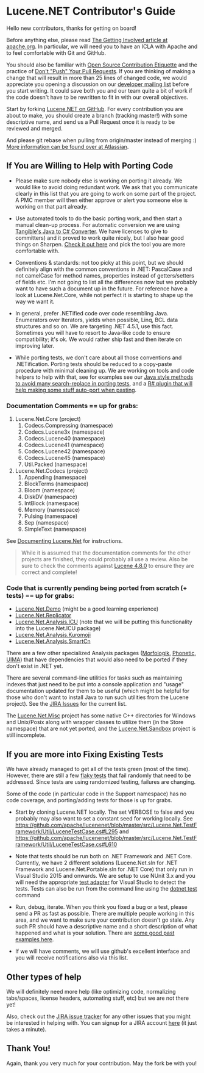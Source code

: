 # Lucene.NET Contributor's Guide
Hello new contributors, thanks for getting on board!

Before anything else, please read
[The Getting Involved article at apache.org](https://cwiki.apache.org/confluence/display/LUCENENET/Getting+Involved). In
particular, we will need you to have an ICLA with Apache and to feel
comfortable with Git and GitHub.

You should also be familiar with [Open Source Contribution Etiquette](http://tirania.org/blog/archive/2010/Dec-31.html) and the practice of [Don't "Push" Your Pull Requests](http://www.igvita.com/2011/12/19/dont-push-your-pull-requests/). If you are thinking of making a change that will result in more than 25 lines of changed code, we would appreciate you opening a discussion on our [developer mailing list](https://cwiki.apache.org/confluence/display/LUCENENET/Mailing+Lists) before you start writing. It could save both you and our team quite a bit of work if the code doesn't have to be rewritten to fit in with our overall objectives. 

Start by forking [Lucene.NET on GitHub](https://github.com/apache/lucenenet). For every
contribution you are about to make, you should create a branch (tracking
master!) with some descriptive name, and send us a Pull Request once it is
ready to be reviewed and merged.

And please git rebase when pulling from origin/master instead of merging :) [More information can be found over at Atlassian](https://www.atlassian.com/git/tutorials/rewriting-history/git-rebase).

## If You are Willing to Help with Porting Code

* Please make sure nobody else is working on porting it already. We would
like to avoid doing redundant work. We ask that you communicate clearly in
this list that you are going to work on some part of the project. A PMC
member will then either approve or alert you someone else is working on
that part already.

* Use automated tools to do the basic porting work, and then start a manual
clean-up process. For automatic conversion we are using [Tangible's Java to C# Converter](http://www.tangiblesoftwaresolutions.com/Product_Details/Java_to_CSharp_Converter.html).
We have licenses to give to committers) and it proved to work quite nicely, but I also hear good things on Sharpen. [Check it out here](https://github.com/imazen/sharpen) and pick the tool you are more comfortable
with.

* Conventions & standards: not too picky at this point, but we should
definitely align with the common conventions in .NET: PascalCase and not
camelCase for method names, properties instead of getters/setters of fields
etc. I'm not going to list all the differences now but we probably want to
have such a document up in the future. For reference have a look at
Lucene.Net.Core, while not perfect it is starting to shape up the way we
want it.

* In general, prefer .NETified code over code resembling Java. Enumerators
over Iterators, yields when possible, Linq, BCL data structures and so on.
We are targeting .NET 4.5.1, use this fact. Sometimes you will have to
resort to Java-like code to ensure compatibility; it's ok. We would rather
ship fast and then iterate on improving later.

* While porting tests, we don't care about all those conventions and
.NETification. Porting tests should be reduced to a copy-paste procedure
with minimal cleaning up. We are working on tools and code
helpers to help with that, see for examples see our [Java style methods to avoid many search-replace in porting tests](https://github.com/apache/lucenenet/tree/master/src/Lucene.Net.TestFramework/JavaCompatibility), and a
[R# plugin that will help making some stuff auto-port when pasting](https://resharper-plugins.jetbrains.com/packages/ReSharper.ExJava/).

### Documentation Comments == up for grabs:

1. Lucene.Net.Core (project)
   1. Codecs.Compressing (namespace)
   2. Codecs.Lucene3x (namespace)
   3. Codecs.Lucene40 (namespace)
   4. Codecs.Lucene41 (namespace)
   5. Codecs.Lucene42 (namespace)
   6. Codecs.Lucene45 (namespace)
   7. Util.Packed (namespace)
2. Lucene.Net.Codecs (project)
   1. Appending (namespace)
   2. BlockTerms (namespace)
   3. Bloom (namespace)
   4. DiskDV (namespace)
   5. IntBlock (namespace)
   6. Memory (namespace)
   7. Pulsing (namespace)
   8. Sep (namespace)
   9. SimpleText (namespace)

See [Documenting Lucene.Net](https://cwiki.apache.org/confluence/display/LUCENENET/Documenting+Lucene.Net) for instructions. 

> While it is assumed that the documentation comments for the other projects are finished, they could probably all use a review. Also be sure to check the comments against [Lucene 4.8.0](https://github.com/apache/lucene-solr/tree/releases/lucene-solr/4.8.0/lucene) to ensure they are correct and complete!

### Code that is currently pending being ported from scratch (+ tests) == up for grabs:

* [Lucene.Net.Demo](https://github.com/apache/lucene-solr/tree/releases/lucene-solr/4.8.0/lucene/demo) (might be a good learning experience)
* [Lucene.Net.Replicator](https://github.com/apache/lucene-solr/tree/releases/lucene-solr/4.8.0/lucene/replicator)
* [Lucene.Net.Analysis.ICU](https://github.com/apache/lucene-solr/tree/releases/lucene-solr/4.8.0/lucene/analysis/icu) (note that we will be putting this functionality into the Lucene.Net.ICU package)
* [Lucene.Net.Analysis.Kuromoji](https://github.com/apache/lucene-solr/tree/releases/lucene-solr/4.8.0/lucene/analysis/kuromoji)
* [Lucene.Net.Analysis.SmartCn](https://github.com/apache/lucene-solr/tree/releases/lucene-solr/4.8.0/lucene/analysis/smartcn)

There are a few other specialized Analysis packages ([Morfologik](https://github.com/apache/lucene-solr/tree/releases/lucene-solr/4.8.0/lucene/analysis/morfologik), [Phonetic](https://github.com/apache/lucene-solr/tree/releases/lucene-solr/4.8.0/lucene/analysis/phonetic), [UIMA](https://github.com/apache/lucene-solr/tree/releases/lucene-solr/4.8.0/lucene/analysis/uima)) that have dependencies that would also need to be ported if they don't exist in .NET yet.

There are several command-line utilities for tasks such as maintaining indexes that just need to be put into a console application and "usage" documentation updated for them to be useful (which might be helpful for those who don't want to install Java to run such utilities from the Lucene project). See the [JIRA Issues](https://issues.apache.org/jira/issues/?jql=project%20%3D%20LUCENENET%20AND%20status%20%3D%20Open%20AND%20text%20~%20%22CLI%22) for the current list.

The [Lucene.Net.Misc](https://github.com/apache/lucene-solr/tree/releases/lucene-solr/4.8.0/lucene/misc) project has some native C++ directories for Windows and Unix/Posix along with wrapper classes to utilize them (in the Store namespace) that are not yet ported, and the [Lucene.Net.Sandbox](https://github.com/apache/lucene-solr/tree/releases/lucene-solr/4.8.0/lucene/sandbox) project is still incomplete.

## If you are more into Fixing Existing Tests

We have already managed to get all of the tests green (most of the time). However, there are still a few [flaky tests](https://teamcity.jetbrains.com/project.html?projectId=LuceneNet_PortableBuilds&tab=flakyTests) that fail randomly that need to be addressed. Since tests are using randomized testing, failures are changing.

Some of the code (in particular code in the Support namespace) has no code coverage, and porting/adding tests for those is up for grabs.


* Start by cloning Lucene.NET locally. The set VERBOSE to false and you
probably may also want to set a constant seed for working locally. See
<https://github.com/apache/lucenenet/blob/master/src/Lucene.Net.TestFramework/Util/LuceneTestCase.cs#L295>
and
<https://github.com/apache/lucenenet/blob/master/src/Lucene.Net.TestFramework/Util/LuceneTestCase.cs#L610>

* Note that tests should be run both on .NET Framework and .NET Core. Currently, we have 2 different solutions (Lucene.Net.sln for .NET Framework and Lucene.Net.Portable.sln for .NET Core) that only run in Visual Studio 2015 and onwards. We are setup to use NUnit 3.x and you will need the appropriate [test adapter](https://marketplace.visualstudio.com/items?itemName=NUnitDevelopers.NUnit3TestAdapter) for Visual Studio to detect the tests. Tests can also be run from the command line using the [dotnet test]() command

* Run, debug, iterate. When you think you fixed a bug or a test, please
send a PR as fast as possible. There are multiple people working in this
area, and we want to make sure your contribution doesn't go stale. Any such
PR should have a descriptive name and a short description of what happened
and what is your solution. There are [some good past examples here](https://github.com/apache/lucenenet/pulls?q=is%3Apr+is%3Aclosed).

* If we will have comments, we will use github's excellent interface and
you will receive notifications also via this list.

## Other types of help

We will definitely need more help (like optimizing code, normalizing tabs/spaces, license headers, automating stuff, etc) but we are not there yet!

Also, check out the [JIRA issue tracker](https://issues.apache.org/jira/browse/LUCENENET-586?jql=project%20%3D%20LUCENENET%20AND%20status%20%3D%20Open%20AND%20assignee%20in%20(EMPTY)) for any other issues that you might be interested in helping with. You can signup for a JIRA account [here](https://cwiki.apache.org/confluence/signup.action) (it just takes a minute).

## Thank You!

Again, thank you very much for your contribution. May the fork be with you!